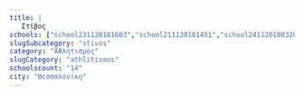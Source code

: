 ```yaml
---
title: |
   Στίβος
schools: ["school231120181603","school211120181451","school241120180320","school171120181603","school231120180529","school181120181617","school171120180334","school171120180222","school181120181451","school181120181129","school201120182358","school251120181310","school201120180836","school231120180808","school251120181129","school211120181505","school181120180110","school151120181256","school231120181046","school171120181408","school251120181729","school221120180110","school161120181646","school221120180124","school181120182358","school271120180139","school271120180305","school021220181548","school171120180417","school021220180753","school191120182300"]
slugSubcategory: "stivos"
category: "Αθλητισμός"
slugCategory: "athlitismos"
schoolscount: "14"
city: "Θεσσαλονίκη"
---
```


